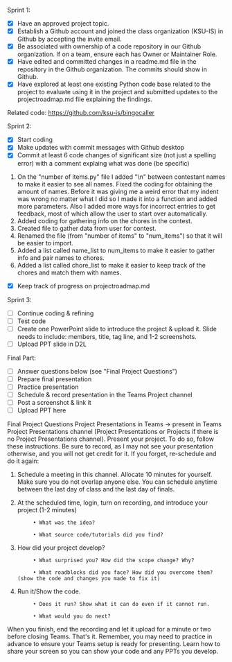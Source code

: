 Sprint 1:
- [x] Have an approved project topic.
- [x] Establish a Github account and joined the class organization (KSU-IS) in Github by accepting the invite email.
- [x] Be associated with ownership of a code repository in our Github organization. If on a team, ensure each has Owner or Maintainer Role.
- [x] Have edited and committed changes in a readme.md file in the repository in the Github organization. The commits should show in Github.
- [x] Have explored at least one existing Python code base related to the project to evaluate using it in the project and submitted updates to the projectroadmap.md file explaining the findings. 

Related code: https://github.com/ksu-is/bingocaller

Sprint 2:
- [x] Start coding 
- [x] Make updates with commit messages with Github desktop
- [x] Commit at least 6 code changes of significant size (not just a spelling error) with a comment explaing what was done (be specific)
1. On the "number of items.py" file I added "\n" between contestant names to make it easier to see all names. Fixed the coding for obtaining the amount of names. Before it was giving me a weird error that my indent was wrong no matter what I did so I made it into a function and added more parameters. Also I added more ways for incorrect entries to get feedback, most of which allow the user to start over automatically.
2. Added coding for gathering info on the chores in the contest.
3. Created file to gather data from user for contest.
4. Renamed the file (from "number of items" to "num_items") so that it will be easier to import.
5. Added a list called name_list to num_items to make it easier to gather info and pair names to chores. 
6. Added a list called chore_list to make it easier to keep track of the chores and match them with names.
- [x] Keep track of progress on projectroadmap.md 

Sprint 3:
- [ ] Continue coding & refining
- [ ] Test code
- [ ] Create one PowerPoint slide to introduce the project & upload it. Slide needs to include: members, title, tag line, and 1-2 screenshots.
- [ ] Upload PPT slide in D2L

Final Part:
- [ ] Answer questions below (see "Final Project Questions")
- [ ] Prepare final presentation
- [ ] Practice presentation
- [ ] Schedule & record presentation in the Teams Project channel
- [ ] Post a screenshot & link it
- [ ] Upload PPT here

Final Project Questions
Project Presentations in Teams -> present in Teams Project Presentations channel (Project Presentations or Projects if there is no Project Presentations channel).
Present your project. To do so, follow these instructions. Be sure to record, as I may not see your presentation otherwise, and you will not get credit for it. If you forget, re-schedule and do it again:
1) Schedule a meeting in this channel. Allocate 10 minutes for yourself. Make sure you do not overlap anyone else. You can schedule anytime between the last day of class and the last day of finals.
2) At the scheduled time, login, turn on recording, and introduce your project (1-2 minutes)


            • What was the idea?

            • What source code/tutorials did you find?


3) How did your project develop?


            • What surprised you? How did the scope change? Why?

            • What roadblocks did you face? How did you overcome them? (show the code and changes you made to fix it)

4) Run it/Show the code.


            • Does it run? Show what it can do even if it cannot run.

            • What would you do next?

When you finish, end the recording and let it upload for a minute or two before closing Teams. That's it. Remember, you may need to practice in advance to ensure your Teams setup is ready for presenting. Learn how to share your screen so you can show your code and any PPTs you develop.
